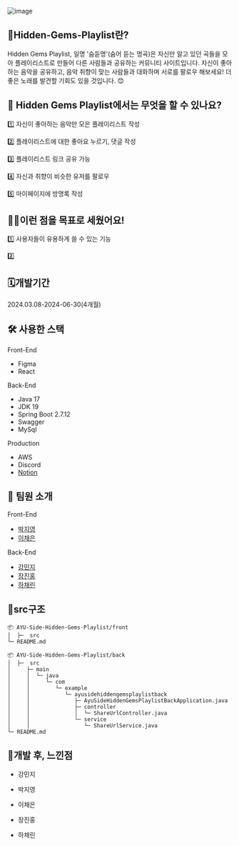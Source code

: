 ![image](https://github.com/AYU-Side-Hidden-Gems-Playlist/back/assets/123048828/56607dec-3b66-4112-9078-1cf1b61e1575)

## 🧐Hidden-Gems-Playlist란?
Hidden Gems Playlist, 일명 '숨듣명'(숨어 듣는 명곡)은 자신만 알고 있던 곡들을 모아 플레이리스트로 만들어 다른 사람들과 공유하는 커뮤니티 사이트입니다.
자신이 좋아하는 음악을 공유하고, 음악 취향이 맞는 사람들과 대화하며 서로를 팔로우 해보세요! 더 좋은 노래를 발견할 기회도 있을 것입니다. 😊

## 🤨 Hidden Gems Playlist에서는 무엇을 할 수 있나요?
1️⃣ 자신이 좋아하는 음악만 모은 플레이리스트 작성

2️⃣ 플레이리스트에 대한 좋아요 누르기, 댓글 작성

3️⃣ 플레이리스트 링크 공유 가능

4️⃣ 자신과 취향이 비슷한 유저를 팔로우

5️⃣ 마이페이지에 방명록 작성

## 💁‍♀️이런 점을 목표로 세웠어요!
1️⃣ 사용자들이 유용하게 쓸 수 있는 기능

2️⃣ 

## 🗓️개발기간
2024.03.08-2024-06-30(4개월)

## 🛠 사용한 스택
Front-End
- Figma
- React

Back-End
- Java 17
- JDK 19
- Spring Boot 2.7.12
- Swagger
- MySql
  
Production
- AWS
- Discord
- [Notion](https://www.notion.so/1e321548ff364b1caa39c2f7f8069902?v=445b52951c484d8793e19323d4defd59&pvs=4)

## 👏 팀원 소개
Front-End
- [박지영](https://github.com/gnuoy-ji)
- [이채은](https://github.com/nineeko)

Back-End
- [강민지](https://github.com/alswl0912)
- [장진홍](https://github.com/jangjinhong)
- [하채린](https://github.com/didiha)

## 🌳src구조
```
📦 AYU-Side-Hidden-Gems-Playlist/front
│  ├─  src
└─ README.md
```
```
📦 AYU-Side-Hidden-Gems-Playlist/back
│  ├─  src
│     ├─ main
│     │  └─ java
│     │     └─ com
│     │        └─ example
│     │           └─ ayusidehiddengemsplaylistback
│     │              ├─ AyuSideHiddenGemsPlaylistBackApplication.java
│     │              ├─ controller
│     │              │  └─ ShareUrlController.java
│     │              └─ service
│     │                 └─ ShareUrlService.java
└─ README.md
```

## 🥇개발 후, 느낀점
- 강민지

- 박지영

- 이채은

- 장진홍

- 하채린
